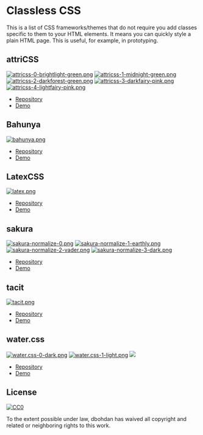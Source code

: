 # Classless CSS

This is a list of CSS frameworks/themes that do not require you add classes specific to them to your HTML elements.  It means you can quickly style a plain HTML page.  This is useful, for example, in prototyping.


## attriCSS

[![attricss-0-brightlight-green.png](thumbnail/attricss-0-brightlight-green.png)](screenshot/attricss-0-brightlight-green.png)
[![attricss-1-midnight-green.png](thumbnail/attricss-1-midnight-green.png)](screenshot/attricss-1-midnight-green.png)
[![attricss-2-darkforest-green.png](thumbnail/attricss-2-darkforest-green.png)](screenshot/attricss-2-darkforest-green.png)
[![attricss-3-darkfairy-pink.png](thumbnail/attricss-3-darkfairy-pink.png)](screenshot/attricss-3-darkfairy-pink.png)
[![attricss-4-lightfairy-pink.png](thumbnail/attricss-4-lightfairy-pink.png)](screenshot/attricss-4-lightfairy-pink.png)

* [Repository](https://github.com/raj457036/attriCSS)
* [Demo](https://raj457036.github.io/attriCSS/)


## Bahunya

[![bahunya.png](thumbnail/bahunya.png)](screenshot/bahunya.png)

* [Repository](https://github.com/Kimeiga/bahunya)
* [Demo](https://kimeiga.github.io/bahunya/)


## LatexCSS

[![latex.png](thumbnail/latex.png)](screenshot/latex.png)

* [Repository](https://github.com/davidrzs/latexcss)
* [Demo](https://davidrzs.github.io/latexcss/)


## sakura

[![sakura-normalize-0.png](thumbnail/sakura-normalize-0.png)](screenshot/sakura-normalize-0.png)
[![sakura-normalize-1-earthly.png](thumbnail/sakura-normalize-1-earthly.png)](screenshot/sakura-normalize-1-earthly.png)
[![sakura-normalize-2-vader.png](thumbnail/sakura-normalize-2-vader.png)](screenshot/sakura-normalize-2-vader.png)
[![sakura-normalize-3-dark.png](thumbnail/sakura-normalize-3-dark.png)](screenshot/sakura-normalize-3-dark.png)

* [Repository](https://github.com/oxalorg/sakura)
* [Demo](https://oxal.org/projects/sakura/demo/)


## tacit

[![tacit.png](thumbnail/tacit.png)](screenshot/tacit.png)

* [Repository](https://github.com/yegor256/tacit)
* [Demo](https://yegor256.github.io/tacit/)


## water.css

[![water.css-0-dark.png](thumbnail/water.css-0-dark.png)](screenshot/water.css-0-dark.png)
[![water.css-1-light.png](thumbnail/water.css-1-light.png)](screenshot/water.css-1-light.png)
[![](thumbnail/)](screenshot/)

* [Repository](https://github.com/kognise/water.css)
* [Demo](https://kognise.github.io/water.css/)


## License

[![CC0](https://i.creativecommons.org/p/zero/1.0/88x31.png)](https://creativecommons.org/publicdomain/zero/1.0/)

To the extent possible under law, dbohdan has waived all copyright and related or neighboring rights to this work.

